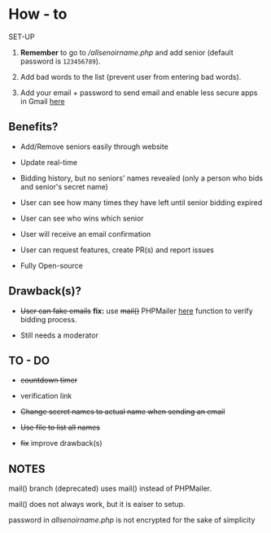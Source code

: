 
# How - to

SET-UP

1. **Remember** to go to _/allsenoirname.php_ and add senior (default password is ```123456789```).

2. Add bad words to the list (prevent user from entering bad words). 

3. Add your email + password to send email and enable less secure apps in Gmail [here](https://support.google.com/accounts/answer/6010255?hl=en)

## Benefits?

+ Add/Remove seniors easily through website 

+ Update real-time

+ Bidding history, but no seniors' names revealed (only a person who bids and senior's secret name)

+ User can see how many times they have left until senior bidding expired 

+ User can see who wins which senior

+ User will receive an email confirmation 

+ User can request features, create PR(s) and report issues

+ Fully Open-source

## Drawback(s)?

+ ~~User can fake emails~~
**fix:**
use ~~mail()~~ PHPMailer [here](https://github.com/PHPMailer/PHPMailer) function to verify bidding process. 

+ Still needs a moderator

## TO - DO

+ ~~countdown timer~~

+ verification link

+ ~~Change secret names to actual name when sending an email~~

+ ~~Use file to list all names~~

+ ~~fix~~ improve drawback(s)

## NOTES

mail() branch (deprecated) uses mail() instead of PHPMailer. 

mail() does not always work, but it is eaiser to setup.

password in _allsenoirname.php_ is not encrypted for the sake of simplicity

